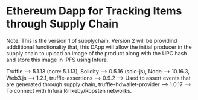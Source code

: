 # Ethereum Dapp for Tracking Items through Supply Chain

Note: This is the version 1 of supplychain. Version 2 will be providind addditional functionality that, this DApp will allow the initial producer in the supply chain to upload an image of the product along with the UPC hash and store this image in IPFS using Infura.

Truffle --> 5.1.13 (core: 5.1.13),
Solidity --> 0.5.16 (solc-js),
Node --> 10.16.3,
Web3.js --> 1.2.1,
truffle-assertions --> 0.9.2 --> Used to assert events that are generated through supply chain,
truffle-hdwallet-provider --> 1.0.17 --> To connect with Infura Rinkeby/Ropsten networks.
